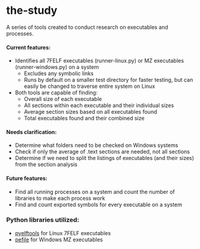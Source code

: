 # the-study
A series of tools created to conduct research on executables and processes.

#### Current features:
- Identifies all 7FELF executables (runner-linux.py) or MZ executables (runner-windows.py) on a system
  - Excludes any symbolic links
  - Runs by default on a smaller test directory for faster testing, but can easily be changed to traverse
    entire system on Linux
- Both tools are capable of finding:
  - Overall size of each executable 
  - All sections within each executable and their individual sizes
  - Average section sizes based on all executables found
  - Total executables found and their combined size

#### Needs clarification:
- Determine what folders need to be checked on Windows systems
- Check if only the average of .text sections are needed, not all sections
- Determine if we need to split the listings of executables (and their sizes) from the section analysis

#### Future features:
- Find all running processes on a system and count the number of libraries to make each process work
- Find and count exported symbols for every executable on a system

### Python libraries utilized:
- [pyelftools](https://github.com/eliben/pyelftools) for Linux 7FELF executables
- [pefile](https://github.com/erocarrera/pefile) for Windows MZ executables